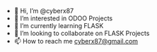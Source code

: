 - 👋 Hi, I’m @cyberx87
- 👀 I’m interested in ODOO Projects
- 🌱 I’m currently learning FLASK
- 💞️ I’m looking to collaborate on FLASK Projects
- 📫 How to reach me cyberx87@gmail.com

<!---
cyberx87/cyberx87 is a ✨ special ✨ repository because its `README.md` (this file) appears on your GitHub profile.
You can click the Preview link to take a look at your changes.
--->
